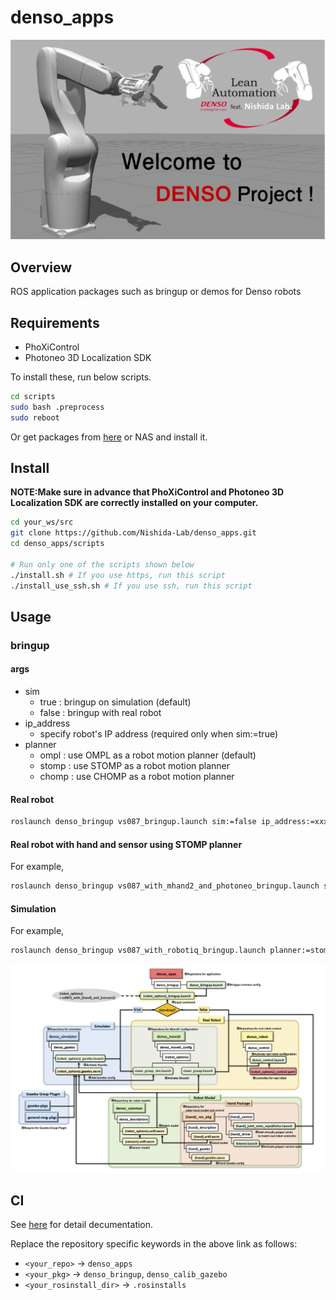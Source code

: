 # denso_apps
![header](.img/header.png)

## Overview
ROS application packages such as bringup or demos for Denso robots

## Requirements
- PhoXiControl
- Photoneo 3D Localization SDK

To install these, run below scripts.
```bash
cd scripts
sudo bash .preprocess
sudo reboot
```
Or get packages from [here](https://www.photoneo.com/3d-scanning-software/) or NAS and install it.

## Install
**NOTE:Make sure in advance that PhoXiControl and Photoneo 3D Localization SDK are correctly installed on your computer.**

```bash
cd your_ws/src
git clone https://github.com/Nishida-Lab/denso_apps.git
cd denso_apps/scripts

# Run only one of the scripts shown below
./install.sh # If you use https, run this script
./install_use_ssh.sh # If you use ssh, run this script
```

## Usage

### bringup
#### args
- sim
  - true : bringup on simulation (default)
  - false : bringup with real robot
- ip_address
  - specify robot's IP address (required only when sim:=true)
- planner
  - ompl : use OMPL as a robot motion planner (default)
  - stomp : use STOMP as a robot motion planner
  - chomp : use CHOMP as a robot motion planner

#### Real robot
```bash
roslaunch denso_bringup vs087_bringup.launch sim:=false ip_address:=xxx.xxx.xxx.xxx
```

#### Real robot with hand and sensor using STOMP planner
For example,
```bash
roslaunch denso_bringup vs087_with_mhand2_and_photoneo_bringup.launch sim:=false ip_address:=xxx.xxx.xxx.xxx planner:=stomp
```

#### Simulation
For example,
```bash
roslaunch denso_bringup vs087_with_robotiq_bringup.launch planner:=stomp
```

![bringup](.img/bringup_call.png)

## CI
See [here](https://github.com/Nishida-Lab/denso_docs/tree/master/ci) for detail decumentation.

Replace the repository specific keywords in the above link as follows:

- `<your_repo>` -> `denso_apps`
- `<your_pkg>` -> `denso_bringup`, `denso_calib_gazebo`
- `<your_rosinstall_dir>` -> `.rosinstalls`

